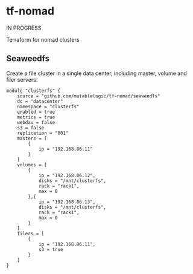 # tf-nomad

IN PROGRESS

Terraform for nomad clusters

## Seaweedfs

Create a file cluster in a single data center, including master, volume and filer servers.

```hcl
module "clusterfs" {
    source = "github.com/mutablelogic/tf-nomad/seaweedfs"
    dc = "datacenter"
    namespace = "clusterfs"
    enabled = true
    metrics = true
    webdav = false
    s3 = false
    replication = "001"
    masters = [
        {
            ip = "192.168.86.11"
        }
    ]
    volumes = [
        {
            ip = "192.168.86.12",
            disks = "/mnt/clusterfs",
            rack = "rack1",
            max = 0
        },{
            ip = "192.168.86.13",
            disks = "/mnt/clusterfs",
            rack = "rack1",
            max = 0
        }
    ]
    filers = [
        {
            ip = "192.168.86.11",
            s3 = true
        }
    ]
}
```
